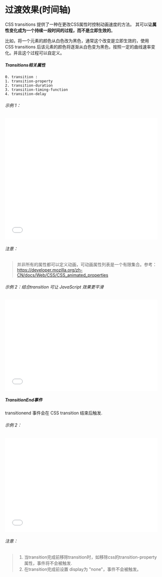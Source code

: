 # 过渡效果(时间轴)

CSS transitions 提供了一种在更改CSS属性时控制动画速度的方法。 其可以**让属性变化成为一个持续一段时间的过程，而不是立即生效的**。

比如，将一个元素的颜色从白色改为黑色，通常这个改变是立即生效的，使用 CSS transitions 后该元素的颜色将逐渐从白色变为黑色，按照一定的曲线速率变化。并且这个过程可以自定义。

##### Transitions相关属性
	0. transition :
	1. transition-property
	2. transition-duration
	3. transition-timing-function
	4. transition-delay

###### 示例 1：
<iframe width="100%" height="400" src="//jsfiddle.net/stonebreaker/htgw5das/1/embedded/css,html,result/" allowfullscreen="allowfullscreen" allowpaymentrequest frameborder="0"></iframe>

###### 注意：
> 并非所有的属性都可以定义动画，可动画属性列表是一个有限集合。参考：https://developer.mozilla.org/zh-CN/docs/Web/CSS/CSS_animated_properties

###### 示例 2：结合transition 可让 JavaScript 效果更平滑
<iframe width="100%" height="300" src="//jsfiddle.net/stonebreaker/py4x1wf9/4/embedded/result,css,html/" allowfullscreen="allowfullscreen" allowpaymentrequest frameborder="0"></iframe>

##### TransitionEnd事件

transitionend 事件会在 CSS transition 结束后触发.

###### 示例 2：
<iframe width="100%" height="310" src="//jsfiddle.net/stonebreaker/fL6dwkba/10/embedded/" allowfullscreen="allowfullscreen" allowpaymentrequest frameborder="0"></iframe>

###### 注意：
>1. 当transition完成前移除transition时，如移除css的transition-property属性，事件将不会被触发.
>2. 在transition完成前设置 display为 "none"，事件不会被触发。
